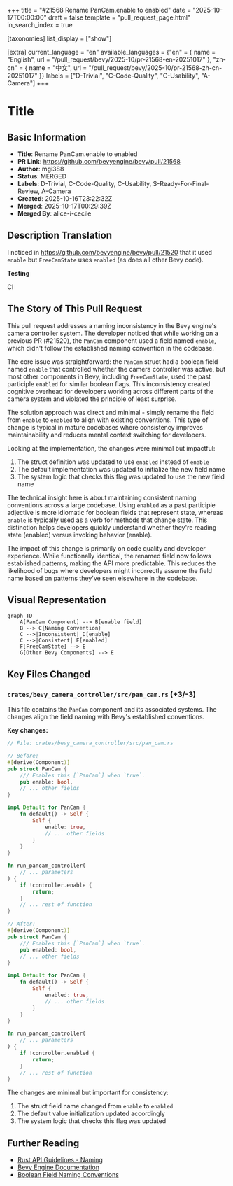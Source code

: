 +++
title = "#21568 Rename PanCam.enable to enabled"
date = "2025-10-17T00:00:00"
draft = false
template = "pull_request_page.html"
in_search_index = true

[taxonomies]
list_display = ["show"]

[extra]
current_language = "en"
available_languages = {"en" = { name = "English", url = "/pull_request/bevy/2025-10/pr-21568-en-20251017" }, "zh-cn" = { name = "中文", url = "/pull_request/bevy/2025-10/pr-21568-zh-cn-20251017" }}
labels = ["D-Trivial", "C-Code-Quality", "C-Usability", "A-Camera"]
+++

# Title

## Basic Information
- **Title**: Rename PanCam.enable to enabled
- **PR Link**: https://github.com/bevyengine/bevy/pull/21568
- **Author**: mgi388
- **Status**: MERGED
- **Labels**: D-Trivial, C-Code-Quality, C-Usability, S-Ready-For-Final-Review, A-Camera
- **Created**: 2025-10-16T23:22:32Z
- **Merged**: 2025-10-17T00:29:39Z
- **Merged By**: alice-i-cecile

## Description Translation
I noticed in https://github.com/bevyengine/bevy/pull/21520 that it used `enable` but `FreeCamState` uses `enabled` (as does all other Bevy code).

**Testing**

CI

## The Story of This Pull Request

This pull request addresses a naming inconsistency in the Bevy engine's camera controller system. The developer noticed that while working on a previous PR (#21520), the `PanCam` component used a field named `enable`, which didn't follow the established naming convention in the codebase.

The core issue was straightforward: the `PanCam` struct had a boolean field named `enable` that controlled whether the camera controller was active, but most other components in Bevy, including `FreeCamState`, used the past participle `enabled` for similar boolean flags. This inconsistency created cognitive overhead for developers working across different parts of the camera system and violated the principle of least surprise.

The solution approach was direct and minimal - simply rename the field from `enable` to `enabled` to align with existing conventions. This type of change is typical in mature codebases where consistency improves maintainability and reduces mental context switching for developers.

Looking at the implementation, the changes were minimal but impactful:

1. The struct definition was updated to use `enabled` instead of `enable`
2. The default implementation was updated to initialize the new field name
3. The system logic that checks this flag was updated to use the new field name

The technical insight here is about maintaining consistent naming conventions across a large codebase. Using `enabled` as a past participle adjective is more idiomatic for boolean fields that represent state, whereas `enable` is typically used as a verb for methods that change state. This distinction helps developers quickly understand whether they're reading state (enabled) versus invoking behavior (enable).

The impact of this change is primarily on code quality and developer experience. While functionally identical, the renamed field now follows established patterns, making the API more predictable. This reduces the likelihood of bugs where developers might incorrectly assume the field name based on patterns they've seen elsewhere in the codebase.

## Visual Representation

```mermaid
graph TD
    A[PanCam Component] --> B[enable field]
    B --> C{Naming Convention}
    C -->|Inconsistent| D[enable]
    C -->|Consistent| E[enabled]
    F[FreeCamState] --> E
    G[Other Bevy Components] --> E
```

## Key Files Changed

### `crates/bevy_camera_controller/src/pan_cam.rs` (+3/-3)

This file contains the `PanCam` component and its associated systems. The changes align the field naming with Bevy's established conventions.

**Key changes:**

```rust
// File: crates/bevy_camera_controller/src/pan_cam.rs

// Before:
#[derive(Component)]
pub struct PanCam {
    /// Enables this [`PanCam`] when `true`.
    pub enable: bool,
    // ... other fields
}

impl Default for PanCam {
    fn default() -> Self {
        Self {
            enable: true,
            // ... other fields
        }
    }
}

fn run_pancam_controller(
    // ... parameters
) {
    if !controller.enable {
        return;
    }
    // ... rest of function
}

// After:
#[derive(Component)]
pub struct PanCam {
    /// Enables this [`PanCam`] when `true`.
    pub enabled: bool,
    // ... other fields
}

impl Default for PanCam {
    fn default() -> Self {
        Self {
            enabled: true,
            // ... other fields
        }
    }
}

fn run_pancam_controller(
    // ... parameters
) {
    if !controller.enabled {
        return;
    }
    // ... rest of function
}
```

The changes are minimal but important for consistency:
1. The struct field name changed from `enable` to `enabled`
2. The default value initialization updated accordingly
3. The system logic that checks this flag was updated

## Further Reading

- [Rust API Guidelines - Naming](https://rust-lang.github.io/api-guidelines/naming.html)
- [Bevy Engine Documentation](https://bevyengine.org/learn/)
- [Boolean Field Naming Conventions](https://stackoverflow.com/questions/18736272/boolean-field-naming-conventions)